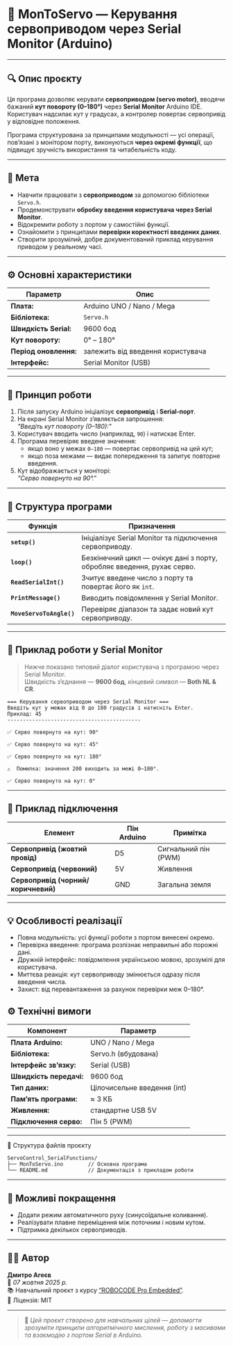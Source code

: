 # 🤖 MonToServo — Керування сервоприводом через Serial Monitor (Arduino)

---

## 🔍 Опис проєкту
Ця програма дозволяє керувати **сервоприводом (servo motor)**, вводячи бажаний **кут повороту (0–180°)** через **Serial Monitor** Arduino IDE.  
Користувач надсилає кут у градусах, а контролер повертає сервопривід у відповідне положення.

Програма структурована за принципами модульності — усі операції, пов’язані з монітором порту, виконуються **через окремі функції**, що підвищує зручність використання та читабельність коду.

---

## 🎯 Мета
- Навчити працювати з **сервоприводом** за допомогою бібліотеки `Servo.h`.
- Продемонструвати **обробку введення користувача через Serial Monitor**.
- Відокремити роботу з портом у самостійні функції.
- Ознайомити з принципами **перевірки коректності введених даних**.
- Створити зрозумілий, добре документований приклад керування приводом у реальному часі.

---

## ⚙️ Основні характеристики

| Параметр | Опис |
|-----------|------|
| **Плата:** | Arduino UNO / Nano / Mega |
| **Бібліотека:** | `Servo.h` |
| **Швидкість Serial:** | 9600 бод |
| **Кут повороту:** | 0° – 180° |
| **Період оновлення:** | залежить від введення користувача |
| **Інтерфейс:** | Serial Monitor (USB) |

---

## 🧠 Принцип роботи

1. Після запуску Arduino ініціалізує **сервопривід** і **Serial-порт**.  
2. На екрані Serial Monitor з’являється запрошення:  
   *"Введіть кут повороту (0–180):"*  
3. Користувач вводить число (наприклад, `90`) і натискає Enter.  
4. Програма перевіряє введене значення:  
   - якщо воно у межах `0–180` — повертає сервопривід на цей кут;  
   - якщо поза межами — видає попередження та запитує повторне введення.  
5. Кут відображається у моніторі:  
   *"Серво повернуто на 90°."*  

---

## 📘 Структура програми

| Функція | Призначення |
|----------|-------------|
| **`setup()`** | Ініціалізує Serial Monitor та підключення сервоприводу. |
| **`loop()`** | Безкінечний цикл — очікує дані з порту, обробляє введення, рухає серво. |
| **`ReadSerialInt()`** | Зчитує введене число з порту та повертає його як `int`. |
| **`PrintMessage()`** | Виводить повідомлення у Serial Monitor. |
| **`MoveServoToAngle()`** | Перевіряє діапазон та задає новий кут сервоприводу. |

---

## 📜 Приклад роботи у Serial Monitor

> Нижче показано типовий діалог користувача з програмою через Serial Monitor.  
> Швидкість з’єднання — **9600 бод**, кінцевий символ — **Both NL & CR**.

```
=== Керування сервоприводом через Serial Monitor ===
Введіть кут у межах від 0 до 180 градусів і натисніть Enter.
Приклад: 45
-------------------------------------------

✅ Серво повернуто на кут: 90°

✅ Серво повернуто на кут: 45°

✅ Серво повернуто на кут: 180°

⚠️  Помилка: значення 200 виходить за межі 0–180°.

✅ Серво повернуто на кут: 0°
```

---

## 🔩 Приклад підключення

| Елемент | Пін Arduino | Примітка |
|----------|-------------|----------|
| **Сервопривід (жовтий провід)** | D5 | Сигнальний пін (PWM) |
| **Сервопривід (червоний)** | 5V | Живлення |
| **Сервопривід (чорний/коричневий)** | GND | Загальна земля |

---

## 💡 Особливості реалізації

- Повна модульність: усі функції роботи з портом винесені окремо.
- Перевірка введення: програма розпізнає неправильні або порожні дані.
- Дружній інтерфейс: повідомлення українською мовою, зрозумілі для користувача.
- Миттєва реакція: кут сервоприводу змінюється одразу після введення числа.
- Захист: від перевантаження за рахунок перевірки меж 0–180°.

## ⚙️ Технічні вимоги

| Компонент | Параметр |
|------------|-----------|
| **Плата Arduino:** | UNO / Nano / Mega |
| **Бібліотека:** |	Servo.h (вбудована) |
| **Інтерфейс зв’язку:** | Serial (USB) |
| **Швидкість передачі:** | 9600 бод |
| **Тип даних:** |	Цілочисельне введення (int) |
| **Пам’ять програми:** | ≈ 3 КБ |
| **Живлення:** | стандартне USB 5V |
| **Підключення серво:** | Пін 5 (PWM) |

---
📂 Структура файлів проєкту
```
ServoControl_SerialFunctions/
├── MonToServo.ino        // Основна програма
└── README.md             // Документація з прикладом роботи
```

---

## 🧩 Можливі покращення

- Додати режим автоматичного руху (синусоїдальне коливання).
- Реалізувати плавне переміщення між поточним і новим кутом.
- Підтримка декількох сервоприводів.  

---

## 👨‍💻 Автор

**Дмитро Агеєв**  
📅 *07 жовтня 2025 р.*  
📚 Навчальний проєкт з курсу [“ROBOCODE Pro Embedded”](https://robocode.ua/).  
🔖 Ліцензія: MIT  

---

> 🧭 *Цей проєкт створено для навчальних цілей — допомогти зрозуміти принципи алгоритмічного мислення, роботу з масивами та взаємодію з портом Serial в Arduino.*
